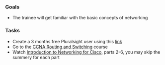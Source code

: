 
### Goals
- The trainee will get familiar with the basic concepts of networking

### Tasks
- Create a 3 months free Pluralsight user using this [link](https://www.pluralsight.com/partners/visual-studio-dev-essentials)
- Go to the [CCNA Routing and Switching](https://app.pluralsight.com/paths/skills/ccna) course
- Watch [Introduction to Networking for Cisco](https://app.pluralsight.com/library/courses/networking-cisco-ccna-200-125-100-105/table-of-contents), parts 2-6, you may skip the summery for each part